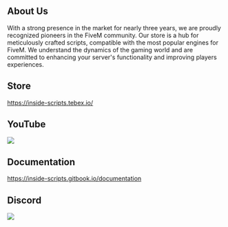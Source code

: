## About Us

With a strong presence in the market for nearly three years, we are proudly recognized pioneers in the FiveM community. Our store is a hub for meticulously crafted scripts, compatible with the most popular engines for FiveM. We understand the dynamics of the gaming world and are committed to enhancing your server's functionality and improving players experiences.

## Store

https://inside-scripts.tebex.io/

## YouTube

  <p><a href="https://www.youtube.com/@inside-scripts9493">
      <img src="https://img.shields.io/youtube/channel/subscribers/:UCQjLtoViEAm49G-imEL-DqA"/>
  </a></p>

## Documentation

https://inside-scripts.gitbook.io/documentation

## Discord

  <p><a href="https://discord.gg/URKNMSwx5W">
      <img src="https://img.shields.io/discord/739221590885138472?style=for-the-badge&logo=discord&labelColor=7289da&logoColor=white&color=2c2f33&label=Discord"/>
  </a></p>
